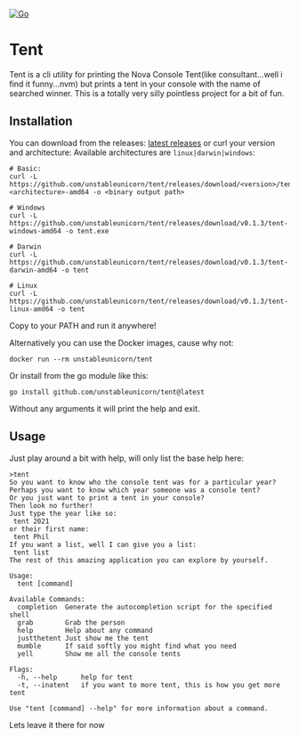 [![Go](https://github.com/unstableunicorn/tent/actions/workflows/go.yml/badge.svg)](https://github.com/unstableunicorn/tent/actions/workflows/go.yml)

# Tent
Tent is a cli utility for printing the Nova Console Tent(like consultant...well i find it funny...nvm) but prints a tent in your console with the name of searched winner.
This is a totally very silly pointless project for a bit of fun.

## Installation
You can download from the releases: [latest releases](https://github.com/unstableunicorn/tent/releases/latest) or curl your version and architecture:
Available architectures are `linux|darwin|windows`:
```
# Basic:
curl -L https://github.com/unstableunicorn/tent/releases/download/<version>/tent-<architecture>-amd64 -o <binary output path>

# Windows
curl -L https://github.com/unstableunicorn/tent/releases/download/v0.1.3/tent-windows-amd64 -o tent.exe

# Darwin
curl -L https://github.com/unstableunicorn/tent/releases/download/v0.1.3/tent-darwin-amd64 -o tent

# Linux
curl -L https://github.com/unstableunicorn/tent/releases/download/v0.1.3/tent-linux-amd64 -o tent
```
Copy to your PATH and run it anywhere!

Alternatively you can use the Docker images, cause why not:
```
docker run --rm unstableunicorn/tent
```
Or install from the go module like this:
```
go install github.com/unstableunicorn/tent@latest
```

Without any arguments it will print the help and exit.

## Usage
Just play around a bit with help, will only list the base help here:
```
>tent
So you want to know who the console tent was for a particular year?
Perhaps you want to know which year someone was a console tent?
Or you just want to print a tent in your console?
Then look no further!
Just type the year like so:
 tent 2021
or their first name:
 tent Phil
If you want a list, well I can give you a list:
 tent list
The rest of this amazing application you can explore by yourself.

Usage:
  tent [command]

Available Commands:
  completion  Generate the autocompletion script for the specified shell
  grab        Grab the person
  help        Help about any command
  justthetent Just show me the tent
  mumble      If said softly you might find what you need
  yell        Show me all the console tents

Flags:
  -h, --help      help for tent
  -t, --inatent   if you want to more tent, this is how you get more tent

Use "tent [command] --help" for more information about a command.
```

Lets leave it there for now
